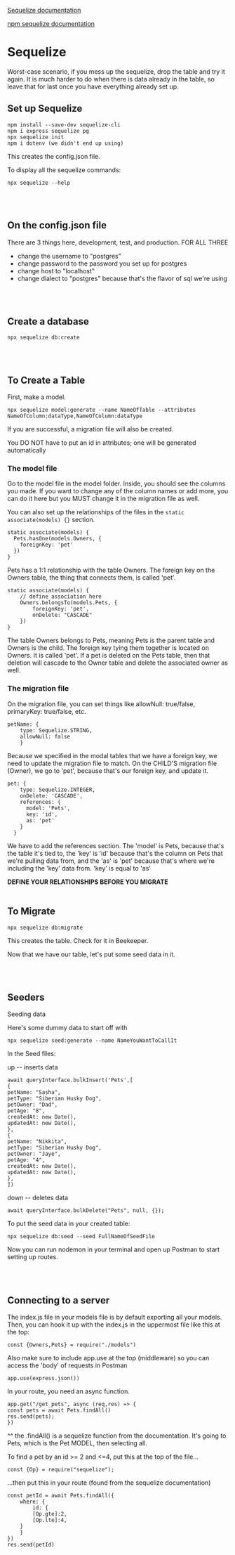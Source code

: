 [Sequelize documentation](https://sequelize.org/docs/v6/core-concepts/model-querying-basics/)

[npm sequelize documentation](https://www.npmjs.com/package/sequelize-cli#documentation)
# Sequelize

Worst-case scenario, if you mess up the sequelize, drop the table and try it again. It is much harder to do when there is data already in the table, so leave that for last once you have everything already set up. 

## Set up Sequelize 

    npm install --save-dev sequelize-cli
    npm i express sequelize pg
    npx sequelize init
    npm i dotenv (we didn't end up using)

This creates the config.json file.

To display all the sequelize commands: 

    npx sequelize --help
<br>
<br>

## On the config.json file
There are 3 things here, development, test, and production. FOR ALL THREE
- change the username to "postgres"
- change password to the password you set up for postgres
- change host to "localhost"
- change dialect to "postgres" because that's the flavor of sql we're using

<br>
<br>

## Create a database

    npx sequelize db:create

<br>
<br>

## To Create a Table
First, make a model. 

    npx sequelize model:generate --name NameOfTable --attributes NameOfColumn:dataType,NameOfColumn:dataType

If you are successful, a migration file will also be created.

You DO NOT have to put an id in attributes; one will be generated automatically

### The model file
Go to the model file in the model folder.
Inside, you should see the columns you made. If you want to change any of the column names or add more, you can do it here but you MUST change it in the migration file as well.

You can also set up the relationships of the files in the `static associate(models) {}`  section. 

    static associate(models) {
      Pets.hasOne(models.Owners, {
        foreignKey: 'pet'
      })
    }

Pets has a 1:1 relationship with the table Owners. The foreign key on the Owners table, the thing that connects them, is called 'pet'.

    static associate(models) {
        // define association here
        Owners.belongsTo(models.Pets, {
            foreignKey: 'pet',
            onDelete: "CASCADE"
        })
    }

The table Owners belongs to Pets, meaning Pets is the parent table and Owners is the child. The foreign key tying them together is located on Owners. It is called 'pet'. If a pet is deleted on the Pets table, then that deletion will cascade to the Owner table and delete the associated owner as well. 

### The migration file
On the migration file, you can set things like allowNull: true/false, primaryKey: true/false, etc.

    petName: {
        type: Sequelize.STRING,
        allowNull: false
        }

Because we specified in the modal tables that we have a foreign key, we need to update the migration file to match. On the CHILD'S migration file (Owner), we go to 'pet', because that's our foreign key, and update it.

    pet: {
        type: Sequelize.INTEGER,
        onDelete: 'CASCADE',
        references: {
          model: 'Pets',
          key: 'id',
          as: 'pet'
        }
      }

We have to add the references section. The 'model' is Pets, because that's the table it's tied to, the 'key' is 'id' because that's the column on Pets that we're pulling data from, and the 'as' is 'pet' because that's where we're including the 'key' data from. 'key' is equal to 'as'


**DEFINE YOUR RELATIONSHIPS BEFORE YOU MIGRATE**
<br>
<br>

## To Migrate

    npx sequelize db:migrate

This creates the table. Check for it in Beekeeper.

Now that we have our table, let's put some seed data in it.

<br>
<br>

## Seeders 
Seeding data

Here's some dummy data to start off with

    npx sequelize seed:generate --name NameYouWantToCallIt

In the Seed files: 

up -- inserts data 

    await queryInterface.bulkInsert('Pets',[
    {
    petName: "Sasha",
    petType: "Siberian Husky Dog",
    petOwner: "Dad",
    petAge: "8",
    createdAt: new Date(),
    updatedAt: new Date(),
    },
    {
    petName: "Nikkita",
    petType: "Siberian Husky Dog",
    petOwner: "Jaye",
    petAge: "4",
    createdAt: new Date(),
    updatedAt: new Date(),
    },
    ])

down -- deletes data

    await queryInterface.bulkDelete("Pets", null, {});

To put the seed data in your created table:

    npx sequelize db:seed --seed FullNameOfSeedFile

Now you can run nodemon in your terminal and open up Postman to start setting up routes.

<br>
<br>

## Connecting to a server
The index.js file in your models file is by default exporting all your models. Then, you can hook it up with the index.js in the uppermost file like this at the top:

    const {Owners,Pets} = require("./models")

Also make sure to include app.use at the top (middleware) so you can access the 'body' of requests in Postman

    app.use(express.json())

In your route, you need an async function.

    app.get("/get_pets", async (req,res) => {
    const pets = await Pets.findAll()
    res.send(pets);
    })

^^ the .findAll() is a sequelize function from the documentation. It's going to Pets, which is the Pet MODEL, then selecting all. 

To find a pet by an id >= 2 and <=4, put this at the top of the file... 

    const {Op} = require("sequelize");

...then put this in your route (found from the sequelize documentation)

    const petId = await Pets.findAll({
        where: {
            id: {
            [Op.gte]:2,
            [Op.lte]:4,
        }
        }
    })
    res.send(petId)